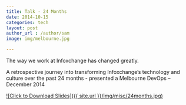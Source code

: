 ```yaml
---
title: Talk - 24 Months
date: 2014-10-15
categories: tech
layout: post
author_url : /author/sam
image: img/melbourne.jpg

---
```


The way we work at Infoxchange has changed greatly.

A retrospective journey into transforming Infoxchange’s technology and culture over the past 24 months - presented a Melbourne DevOps – December 2014

[![Click to Download Slides]({{ site.url }}/img/misc/24months.jpg)](https://github.com/sammcj/smcleod_files/blob/master/slides/24_months/24_Months.pdf?raw=true)